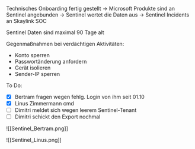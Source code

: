 Technisches Onboarding fertig gestellt -> Microsoft Produkte sind an Sentinel angebunden -> Sentinel wertet die Daten aus -> Sentinel Incidents an Skaylink SOC

Sentinel Daten sind maximal 90 Tage alt


Gegenmaßnahmen bei verdächtigen Aktivitäten:
+ Konto sperren
+ Passwortänderung anfordern
+ Gerät isolieren
+ Sender-IP sperren

To Do:
 - [x] Bertram fragen wegen fehlg. Login von ihm seit 01.10
 - [x] Linus Zimmermann cmd
 - [ ] Dimitri meldet sich wegen leerem Sentinel-Tenant
 - [ ] Dimitri schickt den Export nochmal

![[Sentinel_Bertram.png]]


![[Sentinel_Linus.png]]








